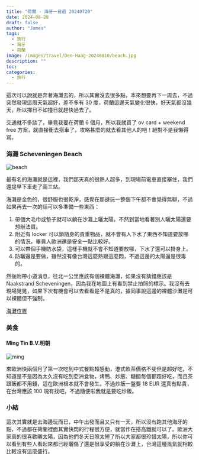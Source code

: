 ```yaml
---
title: "荷蘭 - 海牙一日遊 20240720"
date: 2024-08-28
draft: false
author: "James"
tags:
  - 旅行
  - 海牙
  - 荷蘭
image: /images/travel/Den-Haag-20240810/beach.jpg
description: ""
toc: 
categories:
  - 旅行
---
```


這次可以說就是奔著海灘去的，所以其實沒去很多點，本來想要再下一周去，不過突然發現這周天氣超好，差不多有 30 度，荷蘭這邊天氣變化很快，好天氣都沒幾天，所以擇日不如撞日就趕快過去了。

交通就不多談了，畢竟我要在荷蘭 6 個月，所以我就買了 ov card + weekend free 方案，就直接衝去搭車了，攻略甚麼的就去看其他人的吧！絕對不是我懶得寫。

### **海灘 Scheveningen Beach**

![beach](/images/travel/Den-Haag-20240810/bird.jpg)

最有名的海灘就是這裡，我們那天真的很熱人超多，到現場前電車直接塞住，我們還提早下車走了兩三站。

海灘是金色的，很舒服也很乾淨，感覺在那邊玩一整個下午都不會覺得無聊，不過如果再去一次的話可以多準備一些東西：
1. 帶個大毛巾或墊子就可以躺在沙灘上曬太陽，不然到當地看著別人曬太陽還要想辦法買。
2. 附近有 locker 可以鎖隨身的貴重物品，就不會有人下水了東西不知道要放哪的情況，畢竟人歐洲還是安全一點比較好。
3. 可以帶個手機防水袋，這樣手機就不會不知道要放哪，下水了還可以掛身上。
4. 防曬還是要做，雖然沒有像台灣這麼熱跟這麼悶，不過這邊的太陽還是很毒的。

然後附帶小道消息，往北一公里應該有個裸體海灘，如果沒有猜錯應該是 Naakstrand Scheveningen，因為我在地圖上有看到禁止拍照的標示。我沒有去現場晃晃，如果下次有機會可以去看看是不是真的，據同事說這邊的裸體沙灘是可以裸體但不強制。

[海灘位置](https://maps.app.goo.gl/1ruLAytxa54Wbh4E6)

### **美食**

#### **Ming Tin B.V.明朝**

![ming](/images/travel/Den-Haag-20240810/ming.jpg)

來歐洲快兩個月了第一次吃到中式餐點超感動，港式飲茶價格不斐但是超好吃，不知道是不是因為太久沒有吃到亞洲食物，烤鴨、炒飯、糖醋每個都超好吃，而且茶跟飯都不用錢，這在歐洲根本就不會發生。不過炒飯一盤要 18 EUR 還真有點貴，在台灣應該 100 塊有找吧，不過隨便啦我就是要吃炒飯。

### **小結**

這次其實就是去海邊玩而已，中午出發而且又只有一天，所以沒有跑其他海牙的點，不過都在荷蘭裡面其實快閃的行程很方便，就當作在搭高鐵就可以了。歐洲大家真的很喜歡曬太陽，因為他們冬天日照太短了所以大家都很珍惜太陽，所以你可以看到有些人看起來都已經曬傷了還是很享受的躺在沙灘上，台灣這種風氣就相較比較沒有這麼盛行。